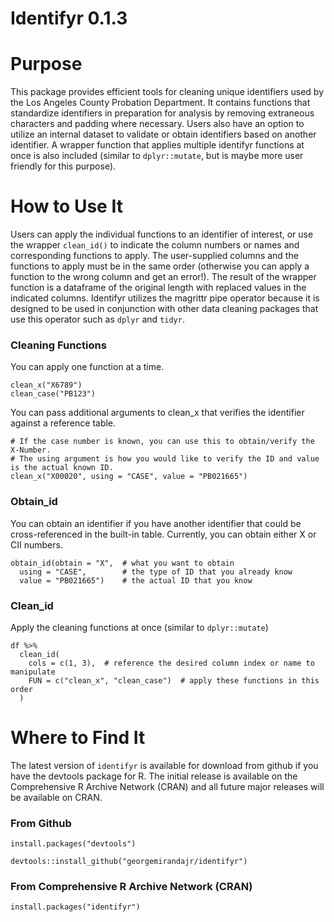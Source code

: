 # Identifyr 0.1.3

# Purpose 
This package provides efficient tools for cleaning unique identifiers used by the Los Angeles County Probation Department. It contains functions that standardize identifiers in preparation for analysis by removing extraneous characters and padding where necessary. Users also have an option to utilize an internal dataset to validate or obtain identifiers based on another identifier. A wrapper function that applies multiple identifyr functions at once is also included (similar to `dplyr::mutate`, but is maybe more user friendly for this purpose). 
    
# How to Use It
Users can apply the individual functions to an identifier of interest, or use the wrapper `clean_id()` to indicate the column numbers or names and corresponding functions to apply. The user-supplied columns and the functions to apply must be in the same order (otherwise you can apply a function to the wrong column and get an error!). The result of the wrapper function is a dataframe of the original length with replaced values in the indicated columns. Identifyr utilizes the magrittr pipe operator because it is designed to be used in conjunction with other data cleaning packages that use this operator such as `dplyr` and `tidyr`. 
  
### Cleaning Functions
You can apply one function at a time.
```{r}
clean_x("X6789")
clean_case("PB123") 
```
  
You can pass additional arguments to clean_x that verifies the identifier against a reference table.
```{r}
# If the case number is known, you can use this to obtain/verify the X-Number. 
# The using argument is how you would like to verify the ID and value is the actual known ID.
clean_x("X00020", using = "CASE", value = "PB021665")
```
  
### Obtain_id
You can obtain an identifier if you have another identifier that could be cross-referenced in the built-in table. Currently, you can obtain either X or CII numbers.
```{r}
obtain_id(obtain = "X",  # what you want to obtain
  using = "CASE",        # the type of ID that you already know
  value = "PB021665")    # the actual ID that you know
```
  
### Clean_id 
Apply the cleaning functions at once (similar to `dplyr::mutate`)
```{r}
df %>%
  clean_id(
    cols = c(1, 3),  # reference the desired column index or name to manipulate
    FUN = c("clean_x", "clean_case")  # apply these functions in this order
  )

```  
  
# Where to Find It
The latest version of `identifyr` is available for download from github if you have the devtools package for R. The initial release is available on the Comprehensive R Archive Network (CRAN) and all future major releases will be available on CRAN.
  
### From Github
```{r}
install.packages("devtools")

devtools::install_github("georgemirandajr/identifyr")

```
### From Comprehensive R Archive Network (CRAN)
```{r}
install.packages("identifyr")
```
